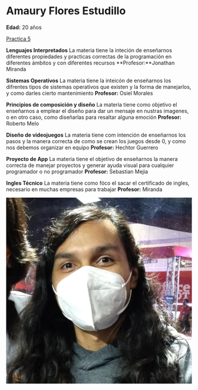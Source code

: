 # Amaury Flores Estudillo
**Edad:** 20 años

[Practica 5](./practica-5.md)

**Lenguajes Interpretados**
La materia tiene la inteción de enseñarnos diferentes propiedades y practicas correctas de la programación en diferentes ámbitos y con diferentes recursos
**Profesor:**Jonathan Miranda

**Sistemas Operativos**
La materia tiene la inteicón de enseñarnos los difrentes tipos de sistemas operativos que existen y la forma de manejarlos, y como darles cierto mantenimiento
**Profesor:** Osiel Morales

**Principios de composición y diseño**
La materia tiene como objetivo el enseñarnos a emplear el diseño para dar un mensaje en nustras imagenes, o en otro caso, como diseñarlas para resaltar alguna emoción
**Profesor:** Roberto Melo

**Diseño de videojuegos**
La materia tiene com intención de enseñarnos los pasos y la manera correcta de como se crean los juegos desde 0, y como nos debemos organizar en equipo
**Profesor:** Hechtor Guerrero

**Proyecto de App**
La materia tiene el objetivo de enseñarnos la manera correcta de manejar proyectos y generar ayuda visual para cualquier programador o no programador
**Profesor:** Sebastian Mejia

**Ingles Técnico**
La materia tiene como fóco el sacar el certificado de ingles, necesario en muchas empresas para trabajar
**Profesor:** Miranda


![yoxd](foto.jpeg)
